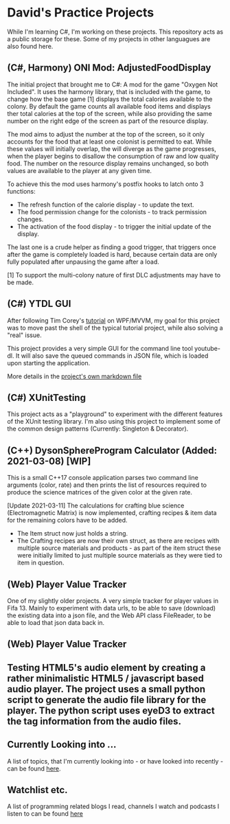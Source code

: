 # David's Practice Projects

While I'm learning C#, I'm working on these projects. This repository acts as a public storage for these.
Some of my projects in other languagues are also found here.

## (C#, Harmony) ONI Mod: AdjustedFoodDisplay

The initial project that brought me to C#: A mod for the game "Oxygen Not Included".
It uses the harmony library, that is included with the game, to change how the base game [1] displays the total calories available to the colony. By default the game counts all available food items and displays ther total calories at the top of the screen, while also providing the same number on the right edge of the screen as part of the resource display.

The mod aims to adjust the number at the top of the screen, so it only accounts for the food that at least one colonist is permitted to eat. While these values will initially overlap, the will diverge as the game progresses, when the player begins to disallow the consumption of raw and low quality food. The number on the resource display remains unchanged, so both values are available to the player at any given time.

To achieve this the mod uses harmony's postfix hooks to latch onto 3 functions:
* The refresh function of the calorie display - to update the text.
* The food permission change for the colonists - to track permission changes.
* The activation of the food display - to trigger the initial update of the display.

The last one is a crude helper as finding a good trigger, that triggers once after the game is completely loaded is hard, because certain data are only fully populated after unpausing the game after a load.

[1] To support the multi-colony nature of first DLC adjustments may have to be made.

## (C#) YTDL GUI 

After following Tim Corey's [tutorial](https://www.youtube.com/playlist?list=PLLWMQd6PeGY3QEHCmCWaUKNhmFFdIDxE8) on WPF/MVVM, my goal for this project was to move past the shell of the typical tutorial project, while also solving a "real" issue.

This project provides a very simple GUI for the command line tool youtube-dl. It will also save the queued commands in JSON file, which is loaded upon starting the application. 

More details in the [project's own markdown file](YTDL%20GUI/readme.md)

## (C#) XUnitTesting

This project acts as a "playground" to experiment with the different features of the XUnit testing library. I'm also using this project to implement some of the common design patterns (Currently: Singleton & Decorator).

## (C++) DysonSphereProgram Calculator (Added: 2021-03-08) [WIP]

This is a small C++17 console application parses two command line arguments (color, rate) and then prints the list of resources required to produce the science matrices of the given color at the given rate.

[Update 2021-03-11] The calculations for crafting blue science (Electromagnetic Matrix) is now implemented, crafting recipes & item data for the remaining colors have to be added.

* The Item struct now just holds a string. 
* The Crafting recipes are now their own struct, as there are recipes with multiple source materials and products - as part of the item struct these were initially limited to just multiple source materials as they were tied to item in question.


## (Web) Player Value Tracker

One of my slightly older projects. A very simple tracker for player values in Fifa 13. Mainly to experiment with data urls, to be able to save (download) the existing data into a json file, and the Web API class FileReader, to be able to load that json data back in.


## (Web) Player Value Tracker

Testing HTML5's audio element by creating a rather minimalistic HTML5 / javascript based audio player. The project uses a small python script to generate the audio file library for the player. The python script uses eyeD3 to extract the tag information from the audio files.
---

## Currently Looking into ...

A list of topics, that I'm currently looking into - or have looked into recently - can be found [here](docs/learning.md).

## Watchlist etc.

A list of programming related blogs I read, channels I watch and podcasts I listen to can be found [here](docs/watchlist.md)